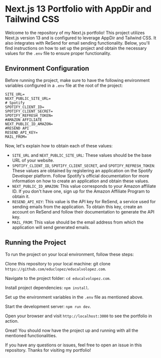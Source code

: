 
# Next.js 13 Portfolio with AppDir and Tailwind CSS

Welcome to the repository of my Next.js portfolio! This project utilizes Next.js version 13 and is configured to leverage AppDir and Tailwind CSS. It also integrates with ReSend for email sending functionality. Below, you'll find instructions on how to set up the project and obtain the necessary values for the `.env` file to ensure proper functionality.

## Environment Configuration

Before running the project, make sure to have the following environment variables configured in a `.env` file at the root of the project:

```env
SITE_URL=
NEXT_PUBLIC_SITE_URL=
# Spotify
SPOTIFY_CLIENT_ID=
SPOTIFY_CLIENT_SECRET=
SPOTIFY_REFRESH_TOKEN=
#AMAZON AFFILIATE
NEXT_PUBLIC_ID_AMAZON=
#RESEND API
RESEND_API_KEY=
MAIL_FROM=
```

Now, let's explain how to obtain each of these values:

- `SITE_URL` and `NEXT_PUBLIC_SITE_URL`: These values should be the base URL of your website.
- `SPOTIFY_CLIENT_ID`, `SPOTIFY_CLIENT_SECRET`, and `SPOTIFY_REFRESH_TOKEN`: These values are obtained by registering an application on the Spotify Developer platform. Follow Spotify's official documentation for more information on how to create an application and obtain these values.
- `NEXT_PUBLIC_ID_AMAZON`: This value corresponds to your Amazon affiliate ID. If you don't have one, sign up for the Amazon Affiliate Program to obtain it.
- `RESEND_API_KEY`: This value is the API key for ReSend, a service used for sending emails from the application. To obtain this key, create an account on ReSend and follow their documentation to generate the API key.
- `MAIL_FROM`: This value should be the email address from which the application will send generated emails.

## Running the Project

To run the project on your local environment, follow these steps:

Clone this repository to your local machine: git clone `https://github.com/educlopez/educalvolopez.com`.

Navigate to the project folder: `cd educalvolopez.com`.

Install project dependencies: `npm install`.

Set up the environment variables in the `.env` file as mentioned above.

Start the development server: `npm run dev`.

Open your browser and visit `http://localhost:3000` to see the portfolio in action.

Great! You should now have the project up and running with all the mentioned functionalities.

If you have any questions or issues, feel free to open an issue in this repository. Thanks for visiting my portfolio!
